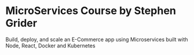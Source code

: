 # MicroServices Course by Stephen Grider

Build, deploy, and scale an E-Commerce app using Microservices built with Node, React, Docker and Kubernetes
